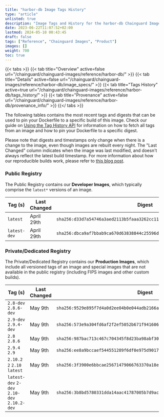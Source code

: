 ```yaml
---
title: "harbor-db Image Tags History"
type: "article"
unlisted: true
description: "Image Tags and History for the harbor-db Chainguard Image"
date: 2023-06-22T11:07:52+02:00
lastmod: 2024-05-10 00:43:45
draft: false
tags: ["Reference", "Chainguard Images", "Product"]
images: []
weight: 700
toc: true
---
```


{{< tabs >}}
{{< tab title="Overview" active=false url="/chainguard/chainguard-images/reference/harbor-db/" >}}
{{< tab title="Details" active=false url="/chainguard/chainguard-images/reference/harbor-db/image_specs/" >}}
{{< tab title="Tags History" active=true url="/chainguard/chainguard-images/reference/harbor-db/tags_history/" >}}
{{< tab title="Provenance" active=false url="/chainguard/chainguard-images/reference/harbor-db/provenance_info/" >}}
{{</ tabs >}}

The following tables contains the most recent tags and digests that can be used to pin your Dockerfile to a specific build of this image. Check our guide on [Using the Tag History API](/chainguard/chainguard-images/using-the-tag-history-api/) for information on how to fetch all tags from an image and how to pin your Dockerfile to a specific digest.

Please note that digests and timestamps only change when there is a change to the image, even though images are rebuilt every night. The "Last Changed" column indicates when the image was last modified, and doesn't always reflect the latest build timestamp. For more information about how our reproducible builds work, please refer to [this blog post](https://www.chainguard.dev/unchained/reproducing-chainguards-reproducible-image-builds).

### Public Registry
The Public Registry contains our **Developer Images**, which typically comprise the `latest*` versions of an image.

| Tag (s)       | Last Changed | Digest                                                                    |
|---------------|--------------|---------------------------------------------------------------------------|
|  `latest`     | April 29th   | `sha256:d33d7a54746a3aed2113b5faaa3262cc1115b64b8cfa8fbcb7fc0266572d80f4` |
|  `latest-dev` | April 29th   | `sha256:dbca9af7bbab9ca670d63838844c25596d959ea395377b23b66dc0816c0f5d09` |


### Private/Dedicated Registry
The Private/Dedicated Registry contains our **Production Images**, which include all versioned tags of an image and special images that are not available in the public registry (including FIPS images and other custom builds).

| Tag (s)                                       | Last Changed | Digest                                                                    |
|-----------------------------------------------|--------------|---------------------------------------------------------------------------|
|  `2.8-dev` `2.8.6-dev`                        | May 9th      | `sha256:9529e895f7d4a0d2ee04b0e044adb2166ad511ef5376e86e390b43a50d14ce0c` |
|  `2.9-dev` `2.9.4-dev`                        | May 9th      | `sha256:573e9a304fd6af2f2ef5052b671f941606096628e9d5239def3ec7410ebf746c` |
|  `2.8` `2.8.6`                                | May 9th      | `sha256:987bac713c467c704345f8d23ba98abf3089963409bb027689b70e7292e313dc` |
|  `2.9.4` `2.9`                                | May 9th      | `sha256:ee8a9bccaef544551289f6df0e975d901718923ba834f56233f2d0259582e149` |
|  `2.10.2` `2` `2.10` `latest`                 | May 9th      | `sha256:3f3900e6bbcae25671479066763370a18e461b6a7f90b1c77bb773fda4a7a571` |
|  `latest-dev` `2-dev` `2.10-dev` `2.10.2-dev` | May 9th      | `sha256:3b8bd5780331dda14aac41787005b7d9ace0af8ecf597cc3b19cea71acd4c97f` |

